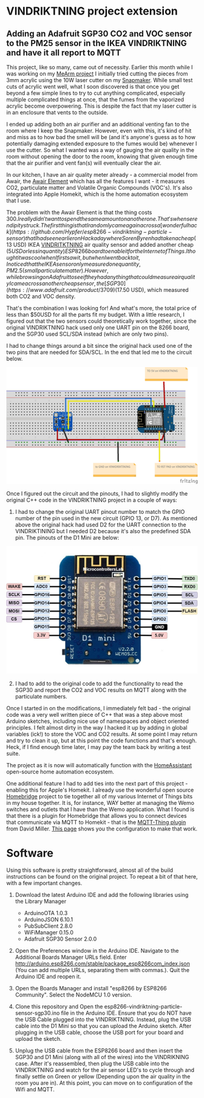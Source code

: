 # VINDRIKTNING project extension

## Adding an Adafruit SGP30 CO2 and VOC sensor to the PM25 sensor in the IKEA VINDRIKTNING and have it all report to MQTT

This project, like so many, came out of necessity.  Earlier this month while I was working on my [MeArm project](https://github.com/kgb1001001/MeArmSoftware) I initially tried cutting the pieces from 3mm acrylic using the 10W laser cutter on my [Snapmaker](https://snapmaker.com/).  While small test cuts of acrylic went well, what I soon discovered is that once you get beyond a few simple lines to try to cut anything complicated, especially multiple complicated things at once, that the fumes from the vaporized acrylic become overpowering.  This is despite the fact that my laser cutter is in an enclosure that vents to the outside.

I ended up adding both an air purifier and an additional venting fan to the room where I keep the Snapmaker.  However, even with this, it's kind of hit and miss as to how bad the smell will be (and it's anyone's guess as to how potentially damaging extended exposure to the fumes would be) whenever I use the cutter.  So what I wanted was a way of gauging the air quality in the room without opening the door to the room, knowing that given enough time that the air purifier and vent fan(s) will eventually clear the air.   

In our kitchen, I have an air quality meter already - a commercial model from Awair, the [Awair Element](https://www.getawair.com/products/element) which has all the features I want - it measures CO2, particulate matter and Volatile Organic Compounds (VOC's).  It's also integrated into Apple Homekit, which is the home automation ecosystem that I use.

The problem with the Awair Element is that the thing costs $300.  I really didn't want to spend the same amount on another one.  That's when serendipity struck.  The first thing is that I randomly came again across a [wonderful hack](https://github.com/Hypfer/esp8266-vindriktning-particle-sensor) that I had seen earlier on Hackaday where Soren Byren had taken a cheap ($13 USD) IKEA [VINDRITKTNING](https://www.ikea.com/us/en/p/vindriktning-air-quality-sensor-60515911/) air quality sensor and added another cheap ($5 USD or less in quantity) ESP8266 board to enable it for the Internet of Things. I thought it was cool when I first saw it, but when I went back to it, I noticed that the IKEA sensor only measured one quantity, PM2.5 (small particulate matter). However, while browsing on Adafruit to see if they had anything that could measure air quality I came across another cheap sensor, the [SGP30](https://www.adafruit.com/product/3709) ($17.50 USD), which measured both CO2 and VOC density.

That's the combination I was looking for!  And what's more, the total price of less than $50USD for all the parts fit my budget.  With a little research, I figured out that the two sensors could theoretically work together, since the original VINDRIKTNING hack used only one UART pin on the 8266 board, and the SGP30 used SCL/SDA instead (which are only two pins).  

I had to change things around a bit since the original hack used one of the two pins that are needed for SDA/SCL. In the end that led me to the circuit below.  

![ESP3866 with SGP30](VINDRIKTINING_bb.jpg)

Once I figured out the circuit and the pinouts, I had to slightly modify the original C++ code in the VINDRIKTNING project in a couple of ways:

1. I had to change the original UART pinout number to match the GPIO number of the pin used in the new circuit (GPIO 13, or D7).  As mentioned above the original hack had used D2 for the UART connection to the VINDRIKTINING but I needed D2 because it's also the predefined SDA pin.   The pinouts of the D1 Mini are below:

![D1 Mini Pinouts](ESP8266-12E-Wemos-D1-Mini-pinout.jpg)

2. I had to add to the original code to add the functionality to read the SGP30 and report the CO2 and VOC results on MQTT along with the particulate numbers.

Once I started in on the modifications, I immediately felt bad - the original code was a very well written piece of C++ that was a step above most Arduino sketches, including nice use of namespaces and object oriented principles.  I felt almost dirty in the way I hacked it up by adding in global variables (ick!) to store the VOC and CO2 results.  At some point I may return and try to clean it up, but at this point the code functions and that's enough.  Heck, if I find enough time later, I may pay the team back by writing a test suite. 

The project as it is now will automatically function with the [HomeAssistant](https://www.home-assistant.io/) open-source home automation ecosystem.

One additional feature I had to add ties into the next part of this project - enabling this for Apple's Homekit.  I already use the wonderful open source [Homebridge](https://homebridge.io/) project to tie together all of my various Internet of Things bits in my house together.  It is, for instance, WAY better at managing the Wemo switches and outlets that I have than the Wemo application.  What I found is that there is a plugin for Homebridge that allows you to connect devices that communicate via MQTT to Homekit - that is the [MQTT-Thing plugin](https://github.com/arachnetech/homebridge-mqttthing) from David Miller.  [This page](homebridge-config.md) shows you the configuration to make that work.

# Software

Using this software is pretty straightforward, almost all of the build instructions can be found on the original project.  To repeat a bit of that here, with a few important changes.

1. Download the latest Arduino IDE and add the following libraries using the Library Manager

  
    - ArduinoOTA 1.0.3
    - ArduinoJSON 6.10.1
    - PubSubClient 2.8.0
    - WiFiManager 0.15.0
    - Adafruit SGP30 Sensor 2.0.0
    
2. Open the Preferences window in the Arduino IDE.  Navigate to the Additional Boards Manager URLs field. Enter http://arduino.esp8266.com/stable/package_esp8266com_index.json (You can add multiple URLs, separating them with commas.).  Quit the Arduino IDE and reopen it.

4. Open the Boards Manager and install "esp8266 by ESP8266 Community".  Select the NodeMCU 1.0 version.
    
3. Clone this repository and Open the esp8266-vindriktning-particle-sensor-sgp30.ino file in the Arduino IDE.  Ensure that you do NOT have the USB Cable plugged into the VINDRIKTNING.  Instead, plug the USB cable into the D1 Mini so that you can upload the Arduino sketch.  After plugging in the USB cable, choose the USB port for your board and upload the sketch.

4. Unplug the USB cable from the ESP8266 board and then insert the SGP30 and D1 Mini (along with all of the wires) into the VINDRIKNING case. After it's reassembled, then plug the USB cable into the VINDRIKTNING and watch for the air sensor LED's to cycle through and finally settle on Green or yellow (Depending upon the air quality in the room you are in).  At this point, you can move on to configuration of the Wifi and MQTT.

